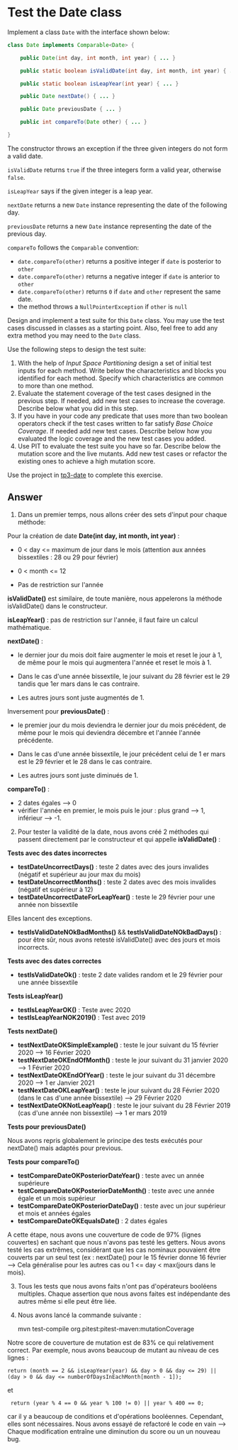 # Test the Date class

Implement a class `Date` with the interface shown below:

```java
class Date implements Comparable<Date> {

    public Date(int day, int month, int year) { ... }

    public static boolean isValidDate(int day, int month, int year) { ... }

    public static boolean isLeapYear(int year) { ... }

    public Date nextDate() { ... }

    public Date previousDate { ... }

    public int compareTo(Date other) { ... }

}
```

The constructor throws an exception if the three given integers do not form a valid date.

`isValidDate` returns `true` if the three integers form a valid year, otherwise `false`.

`isLeapYear` says if the given integer is a leap year.

`nextDate` returns a new `Date` instance representing the date of the following day.

`previousDate` returns a new `Date` instance representing the date of the previous day.

`compareTo` follows the `Comparable` convention:

* `date.compareTo(other)` returns a positive integer if `date` is posterior to `other`
* `date.compareTo(other)` returns a negative integer if `date` is anterior to `other`
* `date.compareTo(other)` returns `0` if `date` and `other` represent the same date.
* the method throws a `NullPointerException` if `other` is `null` 

Design and implement a test suite for this `Date` class.
You may use the test cases discussed in classes as a starting point. 
Also, feel free to add any extra method you may need to the `Date` class.


Use the following steps to design the test suite:

1. With the help of *Input Space Partitioning* design a set of initial test inputs for each method. Write below the characteristics and blocks you identified for each method. Specify which characteristics are common to more than one method.
2. Evaluate the statement coverage of the test cases designed in the previous step. If needed, add new test cases to increase the coverage. Describe below what you did in this step.
3. If you have in your code any predicate that uses more than two boolean operators check if the test cases written to far satisfy *Base Choice Coverage*. If needed add new test cases. Describe below how you evaluated the logic coverage and the new test cases you added.
4. Use PIT to evaluate the test suite you have so far. Describe below the mutation score and the live mutants. Add new test cases or refactor the existing ones to achieve a high mutation score.

Use the project in [tp3-date](../code/tp3-date) to complete this exercise.

## Answer

1) Dans un premier temps, nous allons créer des sets d'input pour chaque méthode:

Pour la création de date **Date(int day, int month, int year)** :

- 0 < day <= maximum de jour dans le mois (attention aux années bissextiles : 28 ou 29 pour février)

- 0 < month <= 12

- Pas de restriction sur l'année

**isValidDate()** est similaire, de toute manière, nous appelerons la méthode isValidDate() dans le constructeur.

**isLeapYear()** : pas de restriction sur l'année, il faut faire un calcul mathématique.

**nextDate()** : 
- le dernier jour du mois doit faire augmenter le mois et reset le jour à 1, de même pour le mois qui
augmentera l'année et reset le mois à 1.

- Dans le cas d'une année bissextile, le jour suivant du 28 février est le 29 tandis que 1er mars dans
le cas contraire.

- Les autres jours sont juste augmentés de 1.


Inversement pour **previousDate()** :
- le premier jour du mois deviendra le dernier jour du mois précédent, de même pour le mois qui deviendra
décembre et l'année l'année précédente.

- Dans le cas d'une année bissextile, le jour précédent celui de 1 er mars est le 29 février et le 28 
dans le cas contraire.

- Les autres jours sont juste diminués de 1.


**compareTo()** :
- 2 dates égales --> 0
- vérifier l'année en premier, le mois puis le jour : plus grand --> 1, inférieur --> -1.

2) Pour tester la validité de la date, nous avons créé 2 méthodes qui passent directement 
par le constructeur et qui appelle **isValidDate()** :

**Tests avec des dates incorrectes** 
- **testDateUncorrectDays()** : teste 2 dates avec des jours invalides (négatif et supérieur au jour max du mois)
- **testDateUncorrectMonths()** : teste 2 dates avec des mois invalides (négatif et supérieur à 12) 
- **testDateUncorrectDateForLeapYear()** : teste le 29 février pour une année non bissextile

Elles lancent des exceptions.
- **testIsValidDateNOkBadMonths()** && **testIsValidDateNOkBadDays()** : pour être sûr, nous avons
retesté isValidDate() avec des jours et mois incorrects.

**Tests avec des dates correctes** 
- **testIsValidDateOk()** : teste 2 date valides random et le 29 février pour une année bissextile

**Tests isLeapYear()**
- **testIsLeapYearOK()** : Teste avec 2020
- **testIsLeapYearNOK2019()** : Test avec 2019

**Tests nextDate()** 
- **testNextDateOKSimpleExample()** : teste le jour suivant du 15 février 2020 --> 16 Février 2020
- **testNextDateOKEndOfMonth()** : teste le jour suivant du 31 janvier 2020 --> 1 Février 2020
- **testNextDateOKEndOfYear()** : teste le jour suivant du 31 décembre 2020 --> 1 er Janvier 2021
- **testNextDateOKLeapYear()** : teste le jour suivant du 28 Février 2020 (dans le cas d'une année bissextile)
--> 29 Février 2020
- **testNextDateOKNotLeapYeap()** : teste le jour suivant du 28 Février 2019 (cas d'une année non bissextile)
--> 1 er mars 2019

**Tests pour previousDate()**

Nous avons repris globalement le principe des tests exécutés pour nextDate() mais adaptés pour previous.

**Tests pour compareTo()**
- **testCompareDateOKPosteriorDateYear()** : teste avec un année supérieure
- **testCompareDateOKPosteriorDateMonth()** : teste avec une année égale et un mois supérieur
- **testCompareDateOKPosteriorDateDay()** : teste avec un jour supérieur et mois et années égales
- **testCompareDateOKEqualsDate()** : 2 dates égales

A cette étape, nous avons une couverture de code de 97% (lignes couvertes) en sachant que nous n'avons
pas testé les getters. Nous avons testé les cas extrêmes, considérant que les cas nominaux pouvaient être
couverts par un seul test (ex : nextDate() pour le 15 février donne 16 février --> Cela généralise pour
les autres cas ou 1 <= day < max(jours dans le mois).

3) Tous les tests que nous avons faits n'ont pas d'opérateurs booléens multiples. Chaque assertion que nous
avons faites est indépendante des autres même si elle peut être liée.

4) Nous avons lancé la commande suivante :

    
    mvn test-compile org.pitest:pitest-maven:mutationCoverage

Notre score de couverture de mutation est de 83% ce qui relativement correct. Par exemple, nous avons
beaucoup de mutant au niveau de ces lignes : 

    return (month == 2 && isLeapYear(year) && day > 0 && day <= 29) || (day > 0 && day <= numberOfDaysInEachMonth[month - 1]);

et 

     return (year % 4 == 0 && year % 100 != 0) || year % 400 == 0;

car il y a beaucoup de conditions et d'opérations booléennes. Cependant, elles sont nécessaires.
Nous avons essayé de refactoré le code en vain --> Chaque modification entraîne une diminution du score
ou un un nouveau bug.
